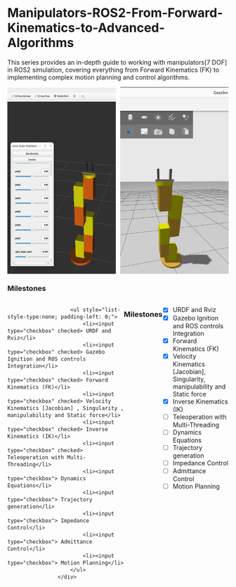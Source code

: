 # Manipulators-ROS2-From-Forward-Kinematics-to-Advanced-Algorithms
This series provides an in-depth guide to working with manipulators[7 DOF] in ROS2 simulation, covering everything from  Forward Kinematics (FK) to implementing complex motion planning and control algorithms. 

<div style="display: flex; justify-content: space-between;">
  <img src="assets/image.png" alt="Description of first image" width="49%">
  <img src="assets/gazebo.png" alt="Description of second image" width="49%">
</div>

<h3>Milestones</h3>
                    <div style="display: flex; justify-content: space-between;">
                        
                        <ul style="list-style-type:none; padding-left: 0;">
                            <li><input type="checkbox" checked> URDF and Rviz</li>
                            <li><input type="checkbox" checked> Gazebo Ignition and ROS controls Integration</li>
                            <li><input type="checkbox" checked> Forward Kinematics (FK)</li>
                            <li><input type="checkbox" checked> Velocity Kinematics [Jacobian] , Singularity , manipulability and Static force</li>
                            <li><input type="checkbox" checked> Inverse Kinematics (IK)</li>
                            <li><input type="checkbox" checked> Teleoperation with Multi-Threading</li>
                            <li><input type="checkbox"> Dynamics Equations</li>
                            <li><input type="checkbox"> Trajectory generation</li>
                            <li><input type="checkbox"> Impedance Control</li>
                            <li><input type="checkbox"> Admittance Control</li>
                            <li><input type="checkbox"> Motion Planning</li>
                        </ul>
                    </div>
### Milestones

- [x] URDF and Rviz
- [x] Gazebo Ignition and ROS controls Integration
- [x] Forward Kinematics (FK)
- [x] Velocity Kinematics [Jacobian], Singularity, manipulability and Static force
- [x] Inverse Kinematics (IK)
- [ ] Teleoperation with Multi-Threading
- [ ] Dynamics Equations
- [ ] Trajectory generation
- [ ] Impedance Control
- [ ] Admittance Control
- [ ] Motion Planning
